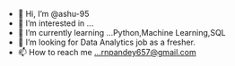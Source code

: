 - 👋 Hi, I’m @ashu-95
- 👀 I’m interested in ...
- 🌱 I’m currently learning ...Python,Machine Learning,SQL
- 💞️ I’m looking for Data Analytics job as a fresher.
- 📫 How to reach me ...rnpandey657@gmail.com

<!---
ashu-95/ashu-95 is a ✨ special ✨ repository because its `README.md` (this file) appears on your GitHub profile.
You can click the Preview link to take a look at your changes.
--->
